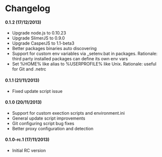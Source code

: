 # Changelog 

#### 0.1.2 (17/12/2013)

- Upgrade node.js to 0.10.23
- Upgrade SlimerJS to 0.9.0
- Upgrade CasperJS to 1.1-beta3
- Better packages binaries auto discovering
- Support for custom env variables via _setenv.bat in packages.
  Rationale: third party installed packages can define its own env vars
- Set %HOME% like alias to %USERPROFILE% like Unix. 
  Rationale: useful for Git and .netrc

#### 0.1.1 (21/11/2013)

- Fixed update script issue

#### 0.1.0 (20/11/2013)

- Support for custom exection scripts and environment.ini
- General update script improvements
- Git configuring script bug fixes
- Better proxy configuration and detection

#### 0.1.0-rc.1 (17/11/2013)

- Initial RC version
